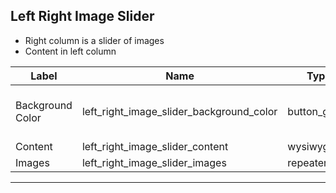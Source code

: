 ## Left Right Image Slider
- Right column is a slider of images
- Content in left column

<table class="ll-fields-table">
  <thead>
    <th>Label</th>
    <th>Name</th>
    <th>Type</th>
    <th>Notes</th>
  </thead>
  <tbody>
                    <tr>
                      <td>Background Color</td>
                      <td>left_right_image_slider_background_color</td>
                      <td>button_group</td>
                      <td> (Clone of Utility : Background Color)</td>
                    </tr>
        <tr>
          <td>Content</td>
          <td>left_right_image_slider_content</td>
          <td>wysiwyg</td>
          <td></td>
        </tr>
        <tr>
          <td>Images</td>
          <td>left_right_image_slider_images</td>
          <td>repeater</td>
          <td></td>
        </tr>
  </tbody>
</table>

***

